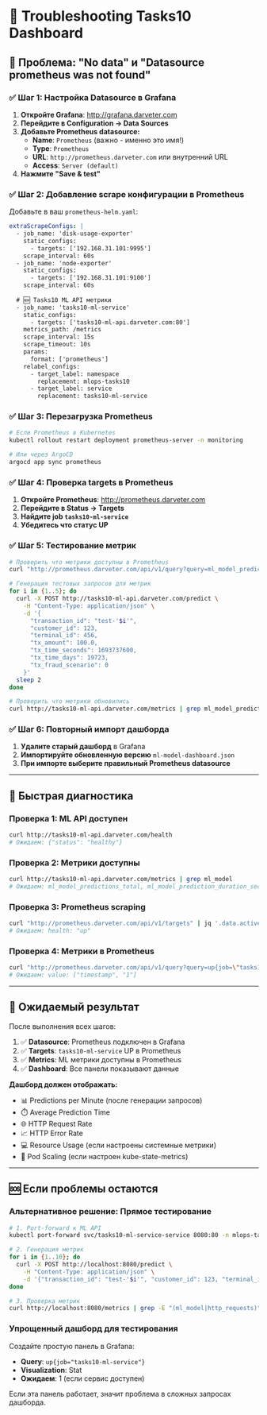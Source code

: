 # 🔧 Troubleshooting Tasks10 Dashboard

## 🚨 Проблема: "No data" и "Datasource prometheus was not found"

### ✅ **Шаг 1: Настройка Datasource в Grafana**

1. **Откройте Grafana**: http://grafana.darveter.com
2. **Перейдите в Configuration → Data Sources**
3. **Добавьте Prometheus datasource:**
   - **Name**: `Prometheus` (важно - именно это имя!)
   - **Type**: `Prometheus`
   - **URL**: `http://prometheus.darveter.com` или внутренний URL
   - **Access**: `Server (default)`
4. **Нажмите "Save & test"**

### ✅ **Шаг 2: Добавление scrape конфигурации в Prometheus**

Добавьте в ваш `prometheus-helm.yaml`:

```yaml
extraScrapeConfigs: |
  - job_name: 'disk-usage-exporter'
    static_configs:
      - targets: ['192.168.31.101:9995']
    scrape_interval: 60s
  - job_name: 'node-exporter'
    static_configs:
      - targets: ['192.168.31.101:9100']
    scrape_interval: 60s
  
  # 🆕 Tasks10 ML API метрики
  - job_name: 'tasks10-ml-service'
    static_configs:
      - targets: ['tasks10-ml-api.darveter.com:80']
    metrics_path: /metrics
    scrape_interval: 15s
    scrape_timeout: 10s
    params:
      format: ['prometheus']
    relabel_configs:
      - target_label: namespace
        replacement: mlops-tasks10
      - target_label: service
        replacement: tasks10-ml-service
```

### ✅ **Шаг 3: Перезагрузка Prometheus**

```bash
# Если Prometheus в Kubernetes
kubectl rollout restart deployment prometheus-server -n monitoring

# Или через ArgoCD
argocd app sync prometheus
```

### ✅ **Шаг 4: Проверка targets в Prometheus**

1. **Откройте Prometheus**: http://prometheus.darveter.com
2. **Перейдите в Status → Targets**
3. **Найдите job `tasks10-ml-service`**
4. **Убедитесь что статус UP**

### ✅ **Шаг 5: Тестирование метрик**

```bash
# Проверить что метрики доступны в Prometheus
curl "http://prometheus.darveter.com/api/v1/query?query=ml_model_predictions_total"

# Генерация тестовых запросов для метрик
for i in {1..5}; do
  curl -X POST http://tasks10-ml-api.darveter.com/predict \
    -H "Content-Type: application/json" \
    -d '{
      "transaction_id": "test-'$i'",
      "customer_id": 123,
      "terminal_id": 456,
      "tx_amount": 100.0,
      "tx_time_seconds": 1693737600,
      "tx_time_days": 19723,
      "tx_fraud_scenario": 0
    }'
  sleep 2
done

# Проверить что метрики обновились
curl http://tasks10-ml-api.darveter.com/metrics | grep ml_model_predictions_total
```

### ✅ **Шаг 6: Повторный импорт дашборда**

1. **Удалите старый дашборд** в Grafana
2. **Импортируйте обновленную версию** `ml-model-dashboard.json`
3. **При импорте выберите правильный Prometheus datasource**

---

## 🧪 **Быстрая диагностика**

### Проверка 1: ML API доступен
```bash
curl http://tasks10-ml-api.darveter.com/health
# Ожидаем: {"status": "healthy"}
```

### Проверка 2: Метрики доступны
```bash
curl http://tasks10-ml-api.darveter.com/metrics | grep ml_model
# Ожидаем: ml_model_predictions_total, ml_model_prediction_duration_seconds
```

### Проверка 3: Prometheus scraping
```bash
curl "http://prometheus.darveter.com/api/v1/targets" | jq '.data.activeTargets[] | select(.job=="tasks10-ml-service")'
# Ожидаем: health: "up"
```

### Проверка 4: Метрики в Prometheus
```bash
curl "http://prometheus.darveter.com/api/v1/query?query=up{job=\"tasks10-ml-service\"}"
# Ожидаем: value: ["timestamp", "1"]
```

---

## 🎯 **Ожидаемый результат**

После выполнения всех шагов:

1. ✅ **Datasource**: Prometheus подключен в Grafana
2. ✅ **Targets**: `tasks10-ml-service` UP в Prometheus  
3. ✅ **Metrics**: ML метрики доступны в Prometheus
4. ✅ **Dashboard**: Все панели показывают данные

**Дашборд должен отображать:**
- 📊 Predictions per Minute (после генерации запросов)
- ⏱️ Average Prediction Time 
- 🌐 HTTP Request Rate
- 📈 HTTP Error Rate
- 💻 Resource Usage (если настроены системные метрики)
- 🔄 Pod Scaling (если настроен kube-state-metrics)

---

## 🆘 **Если проблемы остаются**

### Альтернативное решение: Прямое тестирование

```bash
# 1. Port-forward к ML API
kubectl port-forward svc/tasks10-ml-service-service 8080:80 -n mlops-tasks10 &

# 2. Генерация метрик
for i in {1..10}; do
  curl -X POST http://localhost:8080/predict \
    -H "Content-Type: application/json" \
    -d '{"transaction_id": "test-'$i'", "customer_id": 123, "terminal_id": 456, "tx_amount": 100.0, "tx_time_seconds": 1693737600, "tx_time_days": 19723, "tx_fraud_scenario": 0}'
done

# 3. Проверка метрик
curl http://localhost:8080/metrics | grep -E "(ml_model|http_requests)"
```

### Упрощенный дашборд для тестирования

Создайте простую панель в Grafana:
- **Query**: `up{job="tasks10-ml-service"}`
- **Visualization**: Stat
- **Ожидаем**: 1 (если сервис доступен)

Если эта панель работает, значит проблема в сложных запросах дашборда.
